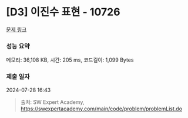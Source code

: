 # [D3] 이진수 표현 - 10726 

[문제 링크](https://swexpertacademy.com/main/code/problem/problemDetail.do?contestProbId=AXRSXf_a9qsDFAXS) 

### 성능 요약

메모리: 36,108 KB, 시간: 205 ms, 코드길이: 1,099 Bytes

### 제출 일자

2024-07-28 16:43



> 출처: SW Expert Academy, https://swexpertacademy.com/main/code/problem/problemList.do
